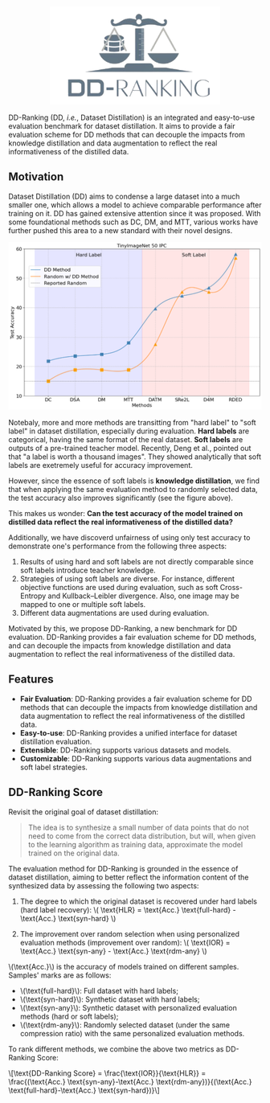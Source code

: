 <span style="display: block; text-align: center;">
<img src="static/logo.png" alt="logo"/>
</span>

DD-Ranking (DD, *i.e.*, Dataset Distillation) is an integrated and easy-to-use evaluation benchmark for dataset distillation. It aims to provide a fair evaluation scheme for DD methods that can decouple the impacts from knowledge distillation and data augmentation to reflect the real informativeness of the distilled data.
## Motivation
Dataset Distillation (DD) aims to condense a large dataset into a much smaller one, which allows a model to achieve comparable performance after training on it. DD has gained extensive attention since it was proposed. With some foundational methods such as DC, DM, and MTT, various works have further pushed this area to a new standard with their novel designs.

![history](static/history.png)

Notebaly, more and more methods are transitting from "hard label" to "soft label" in dataset distillation, especially during evaluation. **Hard labels** are categorical, having the same format of the real dataset. **Soft labels** are outputs of a pre-trained teacher model. 
Recently, Deng et al., pointed out that "a label is worth a thousand images". They showed analytically that soft labels are exetremely useful for accuracy improvement. 

However, since the essence of soft labels is **knowledge distillation**, we find that when applying the same evaluation method to randomly selected data, the test accuracy also improves significantly (see the figure above).

This makes us wonder: **Can the test accuracy of the model trained on distilled data reflect the real informativeness of the distilled data?**

Additionally, we have discoverd unfairness of using only test accuracy to demonstrate one's performance from the following three aspects:
1. Results of using hard and soft labels are not directly comparable since soft labels introduce teacher knowledge.
2. Strategies of using soft labels are diverse. For instance, different objective functions are used during evaluation, such as soft Cross-Entropy and Kullback–Leibler divergence. Also, one image may be mapped to one or multiple soft labels.
3. Different data augmentations are used during evaluation.

Motivated by this, we propose DD-Ranking, a new benchmark for DD evaluation. DD-Ranking provides a fair evaluation scheme for DD methods, and can decouple the impacts from knowledge distillation and data augmentation to reflect the real informativeness of the distilled data.

## Features

- **Fair Evaluation**: DD-Ranking provides a fair evaluation scheme for DD methods that can decouple the impacts from knowledge distillation and data augmentation to reflect the real informativeness of the distilled data.
- **Easy-to-use**: DD-Ranking provides a unified interface for dataset distillation evaluation.
- **Extensible**: DD-Ranking supports various datasets and models.
- **Customizable**: DD-Ranking supports various data augmentations and soft label strategies.

## DD-Ranking Score

Revisit the original goal of dataset distillation: 
> The idea is to synthesize a small number of data points that do not need to come from the correct data distribution, but will, when given to the learning algorithm as training data, approximate the model trained on the original data.
>

The evaluation method for DD-Ranking is grounded in the essence of dataset distillation, aiming to better reflect the information content of the synthesized data by assessing the following two aspects:  
1. The degree to which the original dataset is recovered under hard labels (hard label recovery): \\( \text{HLR} = \text{Acc.} \text{full-hard} - \text{Acc.} \text{syn-hard} \\)

2. The improvement over random selection when using personalized evaluation methods (improvement over random): \\( \text{IOR} = \text{Acc.} \text{syn-any} - \text{Acc.} \text{rdm-any} \\)

\\(\text{Acc.}\\) is the accuracy of models trained on different samples. Samples' marks are as follows:

- \\(\text{full-hard}\\): Full dataset with hard labels;
- \\(\text{syn-hard}\\): Synthetic dataset with hard labels;
- \\(\text{syn-any}\\): Synthetic dataset with personalized evaluation methods (hard or soft labels);
- \\(\text{rdm-any}\\): Randomly selected dataset (under the same compression ratio) with the same personalized evaluation methods.

To rank different methods, we combine the above two metrics as DD-Ranking Score:

\\[\text{DD-Ranking Score} = \frac{\text{IOR}}{\text{HLR}} = \frac{(\text{Acc.} \text{syn-any}-\text{Acc.} \text{rdm-any})}{(\text{Acc.} \text{full-hard}-\text{Acc.} \text{syn-hard})}\\]

